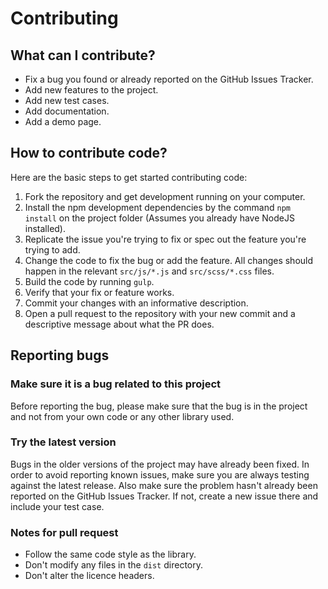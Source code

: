 # Contributing

## What can I contribute?

- Fix a bug you found or already reported on the GitHub Issues Tracker.
- Add new features to the project.
- Add new test cases.
- Add documentation.
- Add a demo page.

## How to contribute code?

Here are the basic steps to get started contributing code:

1.  Fork the repository and get development running on your computer.
2.  Install the npm development dependencies by the command `npm install` on the project folder (Assumes you already have NodeJS installed).
3.  Replicate the issue you're trying to fix or spec out the feature you're trying to add.
4.  Change the code to fix the bug or add the feature. All changes should happen in the relevant `src/js/*.js` and `src/scss/*.css` files.
5.  Build the code by running `gulp`.
6.  Verify that your fix or feature works.
7.  Commit your changes with an informative description.
8.  Open a pull request to the repository with your new commit and a descriptive message about what the PR does.

## Reporting bugs

### Make sure it is a bug related to this project

Before reporting the bug, please make sure that the bug is in the project and not from your own code or any other library used.

### Try the latest version

Bugs in the older versions of the project may have already been fixed.
In order to avoid reporting known issues, make sure you are always testing against the latest release.
Also make sure the problem hasn't already been reported on the GitHub Issues Tracker.
If not, create a new issue there and include your test case.

### Notes for pull request

- Follow the same code style as the library.
- Don't modify any files in the `dist` directory.
- Don't alter the licence headers.
